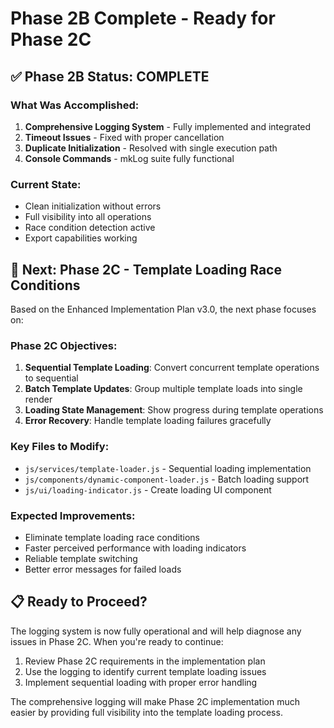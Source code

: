 # Phase 2B Complete - Ready for Phase 2C

## ✅ Phase 2B Status: COMPLETE

### What Was Accomplished:
1. **Comprehensive Logging System** - Fully implemented and integrated
2. **Timeout Issues** - Fixed with proper cancellation
3. **Duplicate Initialization** - Resolved with single execution path
4. **Console Commands** - mkLog suite fully functional

### Current State:
- Clean initialization without errors
- Full visibility into all operations
- Race condition detection active
- Export capabilities working

## 🚀 Next: Phase 2C - Template Loading Race Conditions

Based on the Enhanced Implementation Plan v3.0, the next phase focuses on:

### **Phase 2C Objectives**:
1. **Sequential Template Loading**: Convert concurrent template operations to sequential
2. **Batch Template Updates**: Group multiple template loads into single render
3. **Loading State Management**: Show progress during template operations
4. **Error Recovery**: Handle template loading failures gracefully

### **Key Files to Modify**:
- `js/services/template-loader.js` - Sequential loading implementation
- `js/components/dynamic-component-loader.js` - Batch loading support
- `js/ui/loading-indicator.js` - Create loading UI component

### **Expected Improvements**:
- Eliminate template loading race conditions
- Faster perceived performance with loading indicators
- Reliable template switching
- Better error messages for failed loads

## 📋 Ready to Proceed?

The logging system is now fully operational and will help diagnose any issues in Phase 2C. When you're ready to continue:

1. Review Phase 2C requirements in the implementation plan
2. Use the logging to identify current template loading issues
3. Implement sequential loading with proper error handling

The comprehensive logging will make Phase 2C implementation much easier by providing full visibility into the template loading process.

